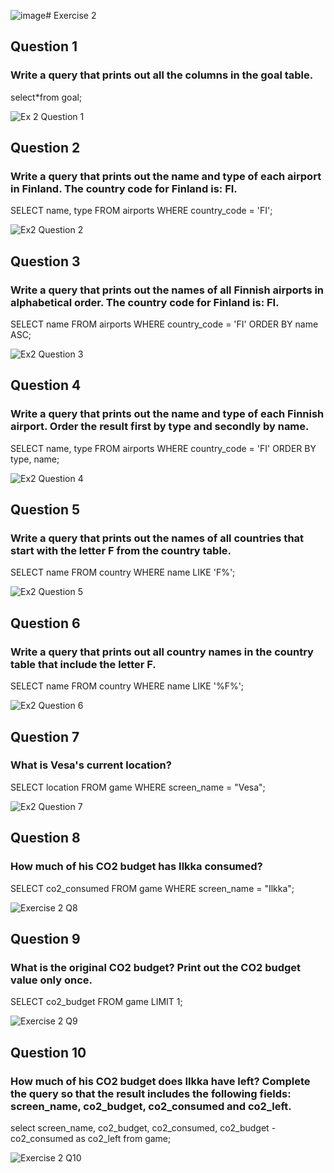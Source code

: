 ![image](https://github.com/user-attachments/assets/c85c56ae-5b30-4502-84db-9c770153a81c)# Exercise 2
## Question 1
### Write a query that prints out all the columns in the goal table.
select*from goal;

![Ex 2 Question 1](https://github.com/user-attachments/assets/166d2344-f51f-414c-b535-a21de44bbb47)


## Question 2
### Write a query that prints out the name and type of each airport in Finland. The country code for Finland is: FI.
SELECT name, type
FROM airports
WHERE country_code = 'FI';

![Ex2 Question 2](https://github.com/user-attachments/assets/ccaea60a-0154-4c39-a9b5-f986967ea8e8)


## Question 3
### Write a query that prints out the names of all Finnish airports in alphabetical order. The country code for Finland is: FI.
SELECT name
FROM airports
WHERE country_code = 'FI'
ORDER BY name ASC;

![Ex2 Question 3](https://github.com/user-attachments/assets/2a2ca44d-5a0c-45ef-8fbe-945abe4f8bd8)


## Question 4
### Write a query that prints out the name and type of each Finnish airport. Order the result first by type and secondly by name.
SELECT name, type
FROM airports
WHERE country_code = 'FI'
ORDER BY type, name;

![Ex2 Question 4](https://github.com/user-attachments/assets/f781062b-6d55-4b68-bb24-198526413af4)


## Question 5
### Write a query that prints out the names of all countries that start with the letter F from the country table.
SELECT name
FROM country
WHERE name LIKE 'F%';

![Ex2 Question 5](https://github.com/user-attachments/assets/1f3d3ac6-a01d-45f9-892e-e557c0f32dd1)


## Question 6
### Write a query that prints out all country names in the country table that include the letter F.
SELECT name
FROM country
WHERE name LIKE '%F%';

![Ex2 Question 6](https://github.com/user-attachments/assets/2cab9d78-073c-4ea4-b127-759873546cf5)


## Question 7
### What is Vesa's current location? 
SELECT location 
FROM game 
WHERE screen_name = "Vesa";

![Ex2 Question 7](https://github.com/user-attachments/assets/266022e0-24ac-4050-b8b9-fd7f3f2a36eb)


## Question 8
### How much of his CO2 budget has Ilkka consumed? 
SELECT co2_consumed 
FROM game 
WHERE screen_name = "Ilkka";

![Exercise 2 Q8](https://github.com/user-attachments/assets/a2e8e9d8-62fd-41d5-95d9-d061ea9521f5)

## Question 9
### What is the original CO2 budget? Print out the CO2 budget value only once.
SELECT co2_budget 
FROM game 
LIMIT 1;

![Exercise 2 Q9](https://github.com/user-attachments/assets/1e6c16ce-0acf-4bd1-9e60-e853888d7a76)

## Question 10
### How much of his CO2 budget does Ilkka have left? Complete the query so that the result includes the following fields: screen_name, co2_budget, co2_consumed and co2_left.
select screen_name, co2_budget, co2_consumed, co2_budget - co2_consumed as co2_left from game;

![Exercise 2 Q10](https://github.com/user-attachments/assets/97a240ad-0b95-4123-baed-65eba60f8f40)
